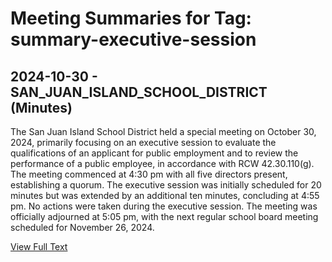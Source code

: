 # Meeting Summaries for Tag: summary-executive-session

## 2024-10-30 - SAN_JUAN_ISLAND_SCHOOL_DISTRICT (Minutes)

The San Juan Island School District held a special meeting on October 30, 2024, primarily focusing on an executive session to evaluate the qualifications of an applicant for public employment and to review the performance of a public employee, in accordance with RCW 42.30.110(g). The meeting commenced at 4:30 pm with all five directors present, establishing a quorum. The executive session was initially scheduled for 20 minutes but was extended by an additional ten minutes, concluding at 4:55 pm. No actions were taken during the executive session. The meeting was officially adjourned at 5:05 pm, with the next regular school board meeting scheduled for November 26, 2024.

[View Full Text](https://raw.githubusercontent.com/VoronoiPerspectives/WashingtonStateSchoolBoardExplorer/refs/heads/main/data/countries/usa/states/wa/counties/san_juan/school_boards/san_juan_island_school_district/2024/processed/2024-10-30-spcexecbdmeeting-minutes.txt)

